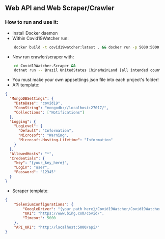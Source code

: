 ## Web API and Web Scraper/Crawler

### How to run and use it:
- Install Docker daemon
- Within Covid19Watcher run:

```bash
    docker build -t covid19watcher:latest . && docker run -p 5000:5000 -d covid19watcher:latest
```
- Now run crawler/scraper with:

```bash
    cd Covid19Watcher.Scraper &&
    dotnet run -- Brazil UnitedStates ChinaMainLand {all intended countries here}
```
- You must make your own appsettings.json file into each project's folder!
- API template:

```json
{
  "MongoDBSettings": {
    "DataBase": "covid19",
    "ConnString": "mongodb://localhost:27017/",
    "Collections": ["Notifications"]
  },
  "Logging": {
    "LogLevel": {
      "Default": "Information",
      "Microsoft": "Warning",
      "Microsoft.Hosting.Lifetime": "Information"
    }
  },
  "AllowedHosts": "*",
  "Credentials": {
    "key": "{your_key_here}",
    "Login": "user",
    "Password": "12345"
  }
}
```
- Scraper template:

```json
{
    "SeleniumConfigurations": {
        "GoogleDriver": "{your_path_here}/Covid19Watcher/Covid19Watcher.Scraper/",
        "URI": "https://www.bing.com/covid/",
        "Timeout": 5000
    },
    "API_URI": "http://localhost:5000/api/"
}
```